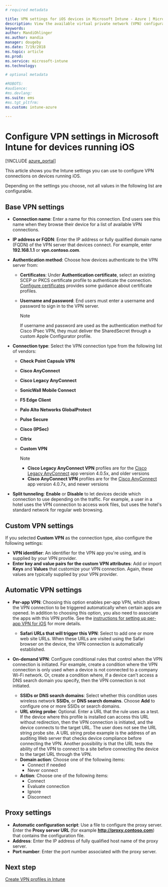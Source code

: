 ```yaml
---
# required metadata

title: VPN settings for iOS devices in Microsoft Intune - Azure | Microsoft Docs
description: View the available virtual private network (VPN) configuration settings, including the connection details, authentication methods, and split tunneling in the base settings; the custom VPN settings with the identifier, and the key and value pairs; the per-app VPN settings that include Safari URLs, and on-demand VPNs with SSIDs or DNS search domains; and the proxy settings to include a configuration script, IP or FQDN address, and TCP port in Microsoft Intune on devices running iOS.
keywords:
author: MandiOhlinger
ms.author: mandia
manager: dougeby
ms.date: 7/19/2018
ms.topic: article
ms.prod:
ms.service: microsoft-intune
ms.technology:

# optional metadata

#ROBOTS:
#audience:
#ms.devlang:
ms.suite: ems
#ms.tgt_pltfrm:
ms.custom: intune-azure

---
```


# Configure VPN settings in Microsoft Intune for devices running iOS

[!INCLUDE [azure_portal](./includes/azure_portal.md)]

This article shows you the Intune settings you can use to configure VPN connections on devices running iOS.

Depending on the settings you choose, not all values in the following list are configurable.

## Base VPN settings

- **Connection name**: Enter a name for this connection. End users see this name when they browse their device for a list of available VPN connections.
- **IP address or FQDN**: Enter the IP address or fully qualified domain name (FQDN) of the VPN server that devices connect. For example, enter **192.168.1.1** or **vpn.contoso.com**.
- **Authentication method**: Choose how devices authenticate to the VPN server from:
  - **Certificates**: Under **Authentication certificate**, select an existing SCEP or PKCS certificate profile to authenticate the connection. [Configure certificates](certificates-configure.md) provides some guidance about certificate profiles.
  - **Username and password**: End users must enter a username and password to sign in to the VPN server.

    > [!NOTE]
    > If username and password are used as the authentication method for Cisco IPsec VPN, they must deliver the SharedSecret through a custom Apple Configurator profile.
  
- **Connection type**: Select the VPN connection type from the following list of vendors:
  - **Check Point Capsule VPN**
  - **Cisco AnyConnect**
  - **Cisco Legacy AnyConnect**
  - **SonicWall Mobile Connect**
  - **F5 Edge Client**
  - **Palo Alto Networks GlobalProtect**
  - **Pulse Secure**
  - **Cisco (IPSec)**
  - **Citrix**
  - **Custom VPN**

    > [!NOTE]
    > - **Cisco Legacy AnyConnect VPN** profiles are for the [Cisco Legacy AnyConnect](https://itunes.apple.com/app/cisco-legacy-anyconnect/id392790924) app version 4.0.5x, and older versions
    > - **Cisco AnyConnect VPN** profiles are for the [Cisco AnyConnect](https://itunes.apple.com/app/cisco-anyconnect/id1135064690) app version 4.0.7x, and newer versions

- **Split tunneling**: **Enable** or **Disable** to let devices decide which connection to use depending on the traffic. For example, a user in a hotel uses the VPN connection to access work files, but uses the hotel's standard network for regular web browsing.

## Custom VPN settings

If you selected **Custom VPN** as the connection type, also configure the following settings:

- **VPN identifier**: An identifier for the VPN app you're using, and is supplied by your VPN provider.
- **Enter key and value pairs for the custom VPN attributes**: Add or import **Keys** and **Values** that customize your VPN connection. Again, these values are typically supplied by your VPN provider.

## Automatic VPN settings

- **Per-app VPN**: Choosing this option enables per-app VPN, which allows the VPN connection to be triggered automatically when certain apps are opened. In addition to choosing this option, you also need to associate the apps with this VPN profile. See the [instructions for setting up per-app VPN for iOS](vpn-setting-configure-per-app.md) for more details. 
  - **Safari URLs that will trigger this VPN**: Select to add one or more web site URLs. When these URLs are visited using the Safari browser on the device, the VPN connection is automatically established.

- **On-demand VPN**: Configure conditional rules that control when the VPN connection is initiated. For example, create a condition where the VPN connection is only used when a device is not connected to a company Wi-Fi network. Or, create a condition where, if a device can't access a DNS search domain you specify, then the VPN connection is not initiated.

  - **SSIDs or DNS search domains**: Select whether this condition uses wireless network **SSIDs**, or **DNS search domains**. Choose **Add** to configure one or more SSIDs or search domains.
  - **URL string probe**: Optional. Enter a URL that the rule uses as a test. If the device where this profile is installed can access this URL without redirection, then the VPN connection is initiated, and the device connects to the target URL. The user does not see the URL string probe site. A URL string probe example is the address of an auditing Web server that checks device compliance before connecting the VPN. Another possibility is that the URL tests the ability of the VPN to connect to a site before connecting the device to the target URL through the VPN.
  - **Domain action**: Choose one of the following items:
    - Connect if needed
    - Never connect
  - **Action**: Choose one of the following items:
    - Connect
    - Evaluate connection
    - Ignore
    - Disconnect

## Proxy settings

- **Automatic configuration script**: Use a file to configure the proxy server. Enter the **Proxy server URL** (for example **http://proxy.contoso.com**) that contains the configuration file.
- **Address**: Enter the IP address of fully qualified host name of the proxy server.
- **Port number**: Enter the port number associated with the proxy server.

## Next step
[Create VPN profiles in Intune](vpn-settings-configure.md)
